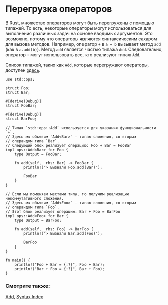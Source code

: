 # Перегрузка операторов

В Rust, множество операторов могут быть перегружены с помощью типажей. То есть, некоторые
операторы могут использоваться для выполнения различных задач на основе вводимых аргументов.
Это возможно, потому что операторы являются синтаксическим сахаром для вызова методов. Например,
оператор `+` в `a + b` вызывает метод `add` (как в `a.add(b)`).
Метод `add` является частью типажа `Add`.
Следовательно, оператор `+` могут использовать все, кто реализуют типаж `Add`.

Список типажей, таких как `Add`, которые перегружают операторы, доступен [здесь](https://doc.rust-lang.org/core/ops/).

```rust,editable
use std::ops;

struct Foo;
struct Bar;

#[derive(Debug)]
struct FooBar;

#[derive(Debug)]
struct BarFoo;

// Типаж `std::ops::Add` используется для указания функциональности `+`.
// Здесь мы объявим `Add<Bar>` - типаж сложения, со вторым
// операндом типа `Bar`.
// Следующий блок реализует операцию: Foo + Bar = FooBar
impl ops::Add<Bar> for Foo {
    type Output = FooBar;

    fn add(self, _rhs: Bar) -> FooBar {
        println!("> Вызвали Foo.add(Bar)");

        FooBar
    }
}

// Если мы поменяем местами типы, то получим реализацию некоммутативного сложения.
// Здесь мы объявим `Add<Foo>` - типаж сложения, со вторым
// операндом типа `Foo`.
// Этот блок реализует операцию: Bar + Foo = BarFoo
impl ops::Add<Foo> for Bar {
    type Output = BarFoo;

    fn add(self, _rhs: Foo) -> BarFoo {
        println!("> Вызвали Bar.add(Foo)");

        BarFoo
    }
}

fn main() {
    println!("Foo + Bar = {:?}", Foo + Bar);
    println!("Bar + Foo = {:?}", Bar + Foo);
}
```

### Смотрите также:

[Add](https://doc.rust-lang.org/core/ops/trait.Add.html), [Syntax Index](https://doc.rust-lang.org/book/second-edition/appendix-02-operators.html)
